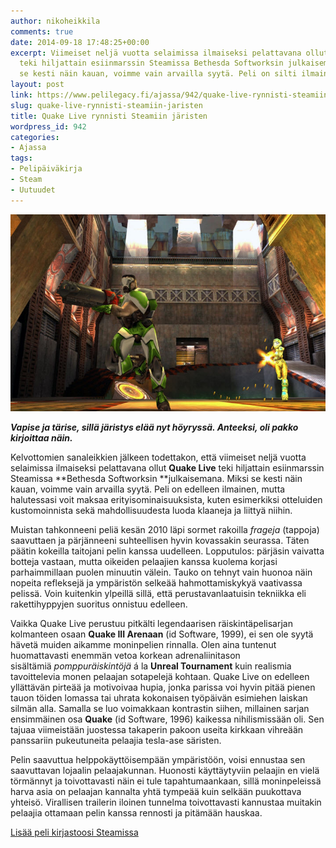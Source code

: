 ```yaml
---
author: nikoheikkila
comments: true
date: 2014-09-18 17:48:25+00:00
excerpt: Viimeiset neljä vuotta selaimissa ilmaiseksi pelattavana ollut Quake Live
  teki hiljattain esiinmarssin Steamissa Bethesda Softworksin julkaisemana. Miksi
  se kesti näin kauan, voimme vain arvailla syytä. Peli on silti ilmainen.
layout: post
link: https://www.pelilegacy.fi/ajassa/942/quake-live-rynnisti-steamiin-jaristen
slug: quake-live-rynnisti-steamiin-jaristen
title: Quake Live rynnisti Steamiin järisten
wordpress_id: 942
categories:
- Ajassa
tags:
- Pelipäiväkirja
- Steam
- Uutuudet
---
```


[![Quake Live](/uploads/2014/09/quake-live.jpg)](/uploads/2014/09/quake-live.jpg)

_**Vapise ja tärise, sillä järistys elää nyt höyryssä. Anteeksi, oli pakko kirjoittaa näin.**_

Kelvottomien sanaleikkien jälkeen todettakon, että viimeiset neljä vuotta selaimissa ilmaiseksi pelattavana ollut **Quake Live** teki hiljattain esiinmarssin Steamissa **Bethesda Softworksin **julkaisemana. Miksi se kesti näin kauan, voimme vain arvailla syytä. Peli on edelleen ilmainen, mutta halutessasi voit maksaa erityisominaisuuksista, kuten esimerkiksi otteluiden kustomoinnista sekä mahdollisuudesta luoda klaaneja ja liittyä niihin.

Muistan tahkonneeni peliä kesän 2010 läpi sormet rakoilla _frageja_ (tappoja) saavuttaen ja pärjänneeni suhteellisen hyvin kovassakin seurassa. Täten päätin kokeilla taitojani pelin kanssa uudelleen. Lopputulos: pärjäsin vaivatta botteja vastaan, mutta oikeiden pelaajien kanssa kuolema korjasi parhaimmillaan puolen minuutin välein. Tauko on tehnyt vain huonoa näin nopeita refleksejä ja ympäristön selkeää hahmottamiskykyä vaativassa pelissä. Voin kuitenkin ylpeillä sillä, että perustavanlaatuisin tekniikka eli rakettihyppyjen suoritus onnistuu edelleen.

Vaikka Quake Live perustuu pitkälti legendaarisen räiskintäpelisarjan kolmanteen osaan **Quake III Arenaan** (id Software, 1999), ei sen ole syytä hävetä muiden aikamme moninpelien rinnalla. Olen aina tuntenut huomattavasti enemmän vetoa korkean adrenaliinitason sisältämiä _pomppuräiskintöjä_ á la **Unreal Tournament** kuin realismia tavoittelevia monen pelaajan sotapelejä kohtaan. Quake Live on edelleen yllättävän pirteää ja motivoivaa hupia, jonka parissa voi hyvin pitää pienen tauon töiden lomassa tai uhrata kokonaisen työpäivän esimiehen laiskan silmän alla. Samalla se luo voimakkaan kontrastin siihen, millainen sarjan ensimmäinen osa **Quake** (id Software, 1996) kaikessa nihilismissään oli. Sen tajuaa viimeistään juostessa takaperin pakoon useita kirkkaan vihreään panssariin pukeutuneita pelaajia tesla-ase säristen.

Pelin saavuttua helppokäyttöisempään ympäristöön, voisi ennustaa sen saavuttavan lojaalin pelaajakunnan. Huonosti käyttäytyviin pelaajin en vielä törmännyt ja toivottavasti näin ei tule tapahtumaankaan, sillä moninpeleissä harva asia on pelaajan kannalta yhtä tympeää kuin selkään puukottava yhteisö. Virallisen trailerin iloinen tunnelma toivottavasti kannustaa muitakin pelaajia ottamaan pelin kanssa rennosti ja pitämään hauskaa.

[Lisää peli kirjastoosi Steamissa](http://store.steampowered.com/app/282440/)


